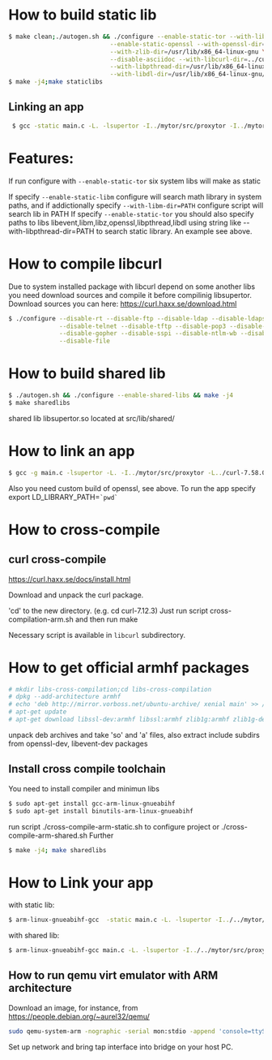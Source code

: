 # How to build static lib #

````bash
$ make clean;./autogen.sh && ./configure --enable-static-tor --with-libevent-dir=/usr/lib/x86_64-linux-gnu \
							--enable-static-openssl --with-openssl-dir=/usr/lib/x86_64-linux-gnu \
							--with-zlib-dir=/usr/lib/x86_64-linux-gnu \
							--disable-asciidoc --with-libcurl-dir=../curl-7.58.0/lib/.libs/ \
							--with-libpthread-dir=/usr/lib/x86_64-linux-gnu/ \
							--with-libdl-dir=/usr/lib/x86_64-linux-gnu/
$ make -j4;make staticlibs
````
## Linking an app ##
````bash
 $ gcc -static main.c -L. -lsupertor -I../mytor/src/proxytor -I../mytor/src/or/ -o app
````

# Features: #

If run configure with `--enable-static-tor` six system libs will make as static

If specify `--enable-static-libm` configure will search math library in system paths, and if addictionally specify `--with-libm-dir=PATH` configure script will search lib in PATH
If specify `--enable-static-tor` you should also specify paths to libs libevent,libm,libz,openssl,libpthread,libdl using string like
--with-libpthread-dir=PATH to search static library. An example see above.
# How to compile libcurl #

Due to system installed package with libcurl depend on some another libs you need download sources and compile it before compilinig libsupertor.
Download sources you can here: https://curl.haxx.se/download.html
````bash
$ ./configure --disable-rt --disable-ftp --disable-ldap --disable-ldaps --disable-rtsp --disable-dict \
			  --disable-telnet --disable-tftp --disable-pop3 --disable-imap --disable-smb --disable-smtp \
			  --disable-gopher --disable-sspi --disable-ntlm-wb --disable-tls-srp --without-zlib --disable-threaded-resolver \
			  --disable-file
````
# How to build shared lib #

````bash
$ ./autogen.sh && ./configure --enable-shared-libs && make -j4
$ make sharedlibs
````

shared lib libsupertor.so located at src/lib/shared/

# How to link an app #
````bash
$ gcc -g main.c -lsupertor -L. -I../mytor/src/proxytor -L../curl-7.58.0/lib/.libs/ -lcurl -levent  -lz -lm -lpthread -o app
````
Also you need custom build of openssl, see above.
To run the app specify export LD_LIBRARY_PATH=`` `pwd` ``

# How to cross-compile #
## curl cross-compile ##
https://curl.haxx.se/docs/install.html

Download and unpack the curl package.

'cd' to the new directory. (e.g. cd curl-7.12.3)
Just run script cross-compilation-arm.sh and then run make

Necessary script is available in ````libcurl```` subdirectory.

# How to get official armhf packages #
````bash
# mkdir libs-cross-compilation;cd libs-cross-compilation
# dpkg --add-architecture armhf  
# echo 'deb http://mirror.vorboss.net/ubuntu-archive/ xenial main' >> /etc/apt/sources.list  
# apt-get update  
# apt-get download libssl-dev:armhf libssl:armhf zlib1g:armhf zlib1g-dev:armhf libevent-2.0-5:armhf libevent-dev:armhf
````
unpack deb archives and take 'so' and 'a' files, also extract include subdirs from openssl-dev, libevent-dev packages


## Install cross compile toolchain ##
You need to install compiler and minimun libs

````bash
$ sudo apt-get install gcc-arm-linux-gnueabihf
$ sudo apt-get install binutils-arm-linux-gnueabihf
````
run script ./cross-compile-arm-static.sh to configure project or ./cross-compile-arm-shared.sh
Further 
````bash
$ make -j4; make sharedlibs
````
# How to Link your app #

with static lib:
````bash
$ arm-linux-gnueabihf-gcc  -static main.c -L. -lsupertor -I../../mytor/src/proxytor -I../../mytor/src/or/ -I../../curl-arm/include/  -o app

````

with shared lib:
````bash
$ arm-linux-gnueabihf-gcc main.c -L. -lsupertor -I../../mytor/src/proxytor -I../../mytor/src/or/ -I../../curl-arm/include/ -L../../curl-arm/lib/.libs -L../../libs-cross-compilation/  -lssl -lcrypto -lpthread -lz -lm -ldl -levent -lcurl  -o app-shared

````

## How to run qemu virt emulator with ARM architecture ##

Download an image, for instance, from https://people.debian.org/~aurel32/qemu/

````bash
sudo qemu-system-arm -nographic -serial mon:stdio -append 'console=ttyS0' -M vexpress-a9 -display vnc=1:15000 -kernel vmlinuz-3.2.0-4-vexpress -initrd initrd.img-3.2.0-4-vexpress -drive if=sd,file=debian_wheezy_armhf_standard.qcow2 -append "root=/dev/mmcblk0p2" -net nic,vlan=0 -net tap,vlan=0,ifname=tap0
````
Set up network and bring tap interface into bridge on your host PC. 
